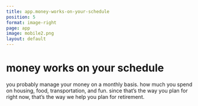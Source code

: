 ```yaml
---
title: app.money-works-on-your-schedule
position: 5
format: image-right
page: app
image: mobile2.png
layout: default
---
```


# money works on your schedule
you probably manage your money on a monthly basis. how much you spend on housing, food, transportation, 
and fun. since that’s the way you plan for right now, that’s the way we help you plan for retirement.
